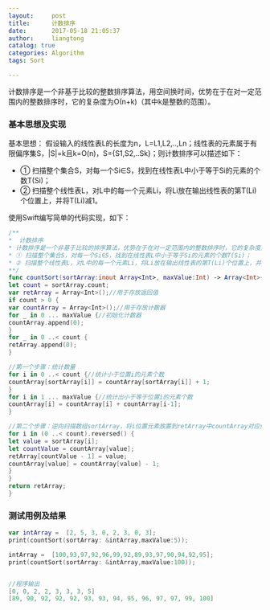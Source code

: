 ```yaml
---
layout:     post
title:      计数排序
date:       2017-05-18 21:05:37
author:     liangtong
catalog: true
categories: Algorithm
tags: Sort

---
```


​	计数排序是一个非基于比较的整数排序算法，用空间换时间，优势在于在对一定范围内的整数排序时，它的复杂度为Ο(n+k)（其中k是整数的范围）。



### 基本思想及实现   
基本思想： 假设输入的线性表L的长度为n，L=L1,L2,..,Ln；线性表的元素属于有限偏序集S，|S|=k且k=O(n)，S={S1,S2,..Sk}；则计数排序可以描述如下：      
* ① 扫描整个集合S，对每一个Si∈S，找到在线性表L中小于等于Si的元素的个数T(Si)；
* ② 扫描整个线性表L，对L中的每一个元素Li，将Li放在输出线性表的第T(Li)个位置上，并将T(Li)减1。

使用Swift编写简单的代码实现，如下：    
```Swift
/**
*  计数排序
* 计数排序是一个非基于比较的排序算法，优势在于在对一定范围内的整数排序时，它的复杂度为Ο(n+k)（其中k是整数的范围），快于任何比较排序算法。当然这是一种牺牲空间换取时间的做法，而且当O(k)>O(n*log(n))的时候其效率反而不如基于比较的排序。
* ① 扫描整个集合S，对每一个Si∈S，找到在线性表L中小于等于Si的元素的个数T(Si)；
* ② 扫描整个线性表L，对L中的每一个元素Li，将Li放在输出线性表的第T(Li)个位置上，并将T(Li)减1。
**/
func countSort(sortArray:inout Array<Int>, maxValue:Int) -> Array<Int>{
let count = sortArray.count;
var retArray = Array<Int>();//用于存放返回值
if count > 0 {
var countArray = Array<Int>();//用于存放计数器
for _ in 0 ... maxValue {//初始化计数器
countArray.append(0);
}
for _ in 0 ..< count {
retArray.append(0);
}

//第一个步骤：统计数量
for i in 0 ..< count {//统计小于位置i的元素个数
countArray[sortArray[i]] = countArray[sortArray[i]] + 1;
}
for i in 1 ... maxValue {//统计出小于等于位置i的元素个数
countArray[i] = countArray[i] + countArray[i-1];
}

//第二个步骤：逆向扫描数组sortArray，将i位置元素放置到retArray中countArray对应值的位置上，同时修正countArray的值
for i in (0 ..< count).reversed() {
let value = sortArray[i];
let countValue = countArray[value];
retArray[countValue - 1] = value;
countArray[value] = countArray[value] - 1;
}
}
return retArray;
}
```

### 测试用例及结果

```Swift
var intArray =  [2, 5, 3, 0, 2, 3, 0, 3];
print(countSort(sortArray: &intArray,maxValue:5));

intArray =  [100,93,97,92,96,99,92,89,93,97,90,94,92,95];
print(countSort(sortArray: &intArray,maxValue:100));


//程序输出
[0, 0, 2, 2, 3, 3, 3, 5]
[89, 90, 92, 92, 92, 93, 93, 94, 95, 96, 97, 97, 99, 100]

```
